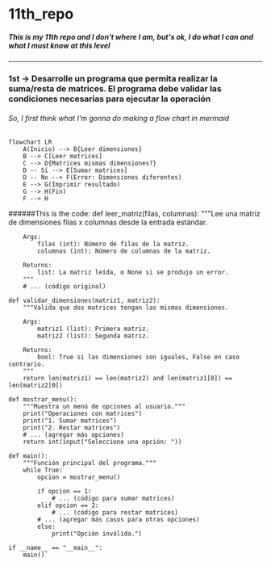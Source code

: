 # 11th_repo
##### This is my 11th repo and I don't where I am, but's ok, I do what I can and what I must know at this level

------------

### 1st -> Desarrolle un programa que permita realizar la suma/resta de matrices. El programa debe validar las condiciones necesarias para ejecutar la operación
######  So, I first think what I'm gonna do making a flow chart in mermaid

```mermaid
flowchart LR
    A(Inicio) --> B{Leer dimensiones}
    B --> C[Leer matrices]
    C --> D{Matrices mismas dimensiones?}
    D -- Sí --> E[Sumar matrices]
    D -- No --> F(Error: Dimensiones diferentes)
    E --> G(Imprimir resultado)
    G --> H(Fin)
    F --> H
```

######This is the code: 
    def leer_matriz(filas, columnas):
        """Lee una matriz de dimensiones filas x columnas desde la entrada estándar.
    
        Args:
            filas (int): Número de filas de la matriz.
            columnas (int): Número de columnas de la matriz.
    
        Returns:
            list: La matriz leída, o None si se produjo un error.
        """
        # ... (código original)
    
    def validar_dimensiones(matriz1, matriz2):
        """Valida que dos matrices tengan las mismas dimensiones.
    
        Args:
            matriz1 (list): Primera matriz.
            matriz2 (list): Segunda matriz.
    
        Returns:
            bool: True si las dimensiones son iguales, False en caso contrario.
        """
        return len(matriz1) == len(matriz2) and len(matriz1[0]) == len(matriz2[0])
    
    def mostrar_menu():
        """Muestra un menú de opciones al usuario."""
        print("Operaciones con matrices")
        print("1. Sumar matrices")
        print("2. Restar matrices")
        # ... (agregar más opciones)
        return int(input("Seleccione una opción: "))
    
    def main():
        """Función principal del programa."""
        while True:
            opcion = mostrar_menu()
    
            if opcion == 1:
                # ... (código para sumar matrices)
            elif opcion == 2:
                # ... (código para restar matrices)
            # ... (agregar más casos para otras opciones)
            else:
                print("Opción inválida.")
    
    if __name__ == "__main__":
        main()`
